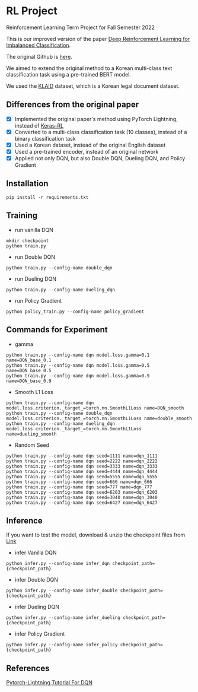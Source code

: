 # RL Project
Reinforcement Learning Term Project for Fall Semester 2022

This is our improved version of the paper [Deep Reinforcement Learning for Imbalanced Classification](https://arxiv.org/abs/1901.01379).

The original Github is [here](https://github.com/linenus/DRL-For-imbalanced-Classification).

We aimed to extend the original method to a Korean multi-class text classification task using a pre-trained BERT model.

We used the [KLAID](https://huggingface.co/datasets/lawcompany/KLAID) dataset, which is a Korean legal document dataset.

## Differences from the original paper

- [x]  Implemented the original paper's method using PyTorch Lightning, instead of [Keras-RL](https://github.com/keras-rl/keras-rl)
- [x]  Converted to a multi-class classification task (10 classes), instead of a binary classification task
- [x]  Used a Korean dataset, instead of the original English dataset
- [x]  Used a pre-trained encoder, instead of an original network
- [x]  Applied not only DQN, but also Double DQN, Dueling DQN, and Policy Gradient

## Installation

```
pip install -r requirements.txt
```

## Training

* run vanilla DQN
```
mkdir checkpoint
python train.py
```

* run Double DQN
```
python train.py --config-name double_dqn
```

* run Dueling DQN
```
python train.py --config-name dueling_dqn
```

* run Policy Gradient
```
python policy_train.py --config-name policy_gradient
```

## Commands for Experiment
* gamma
```
python train.py --config-name dqn model.loss.gamma=0.1 name=DQN_base_0.1
python train.py --config-name dqn model.loss.gamma=0.5 name=DQN_base_0.5
python train.py --config-name dqn model.loss.gamma=0.9 name=DQN_base_0.9
```
* Smooth L1 Loss
```
python train.py --config-name dqn model.loss.criterion._target_=torch.nn.SmoothL1Loss name=DQN_smooth
python train.py --config-name double_dqn model.loss.criterion._target_=torch.nn.SmoothL1Loss name=double_smooth
python train.py --config-name dueling_dqn model.loss.criterion._target_=torch.nn.SmoothL1Loss name=dueling_smooth
```
* Random Seed
```
python train.py --config-name dqn seed=1111 name=dqn_1111
python train.py --config-name dqn seed=2222 name=dqn_2222
python train.py --config-name dqn seed=3333 name=dqn_3333
python train.py --config-name dqn seed=4444 name=dqn_4444
python train.py --config-name dqn seed=5555 name=dqn_5555
python train.py --config-name dqn seed=666 name=dqn_666
python train.py --config-name dqn seed=777 name=dqn_777 
python train.py --config-name dqn seed=6203 name=dqn_6203 
python train.py --config-name dqn seed=3040 name=dqn_3040 
python train.py --config-name dqn seed=6427 name=dqn_6427
```


## Inference

If you want to test the model, download & unzip the checkpoint files from [Link](https://sogang365-my.sharepoint.com/:f:/g/personal/jhlee22_o365_sogang_ac_kr/EsMiyFjIG-RPrwXC27cqJOkB5V8YkbOmo060EXBu3n_oaA?e=ymoLwy)

* infer Vanilla DQN
```
python infer.py --config-name infer_dqn checkpoint_path={checkpoint_path}
```
* infer Double DQN
```
python infer.py --config-name infer_double checkpoint_path={checkpoint_path}
```

* infer Dueling DQN
```
python infer.py --config-name infer_dueling checkpoint_path={checkpoint_path}
```

* infer Policy Gradient
```
python infer.py --config-name infer_policy checkpoint_path={checkpoint_path}
```
## References
[Pytorch-Lightning Tutorial For DQN](https://pytorch-lightning.readthedocs.io/en/stable/notebooks/lightning_examples/reinforce-learning-DQN.html)
